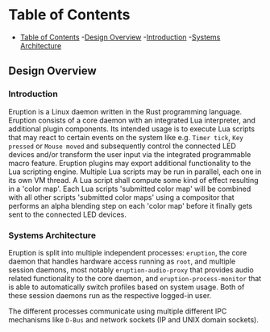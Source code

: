 # Table of Contents

- [Table of Contents](#table-of-contents)
  -[Design Overview](#design-overview)
    -[Introduction](#introduction) 
    -[Systems Architecture](#systems-architecture)

## Design Overview

### Introduction

Eruption is a Linux daemon written in the Rust programming language. Eruption consists of a core daemon with an integrated
Lua interpreter, and additional plugin components. Its intended usage is to execute Lua scripts that may react to certain
events on the system like e.g. `Timer tick`, `Key pressed` or `Mouse moved` and subsequently control the connected LED
devices and/or transform the user input via the integrated programmable macro feature.
Eruption plugins may export additional functionality to the Lua scripting engine. Multiple Lua scripts may be run in
parallel, each one in its own VM thread. A Lua script shall compute some kind of effect resulting in a 'color map'.
Each Lua scripts 'submitted color map' will be combined with all other scripts 'submitted color maps' using a compositor
that performs an alpha blending step on each 'color map' before it finally gets sent to the connected LED devices.

### Systems Architecture

Eruption is split into multiple independent processes: `eruption`, the core daemon that handles hardware access running
as `root`, and multiple session daemons, most notably `eruption-audio-proxy` that provides audio related functionality
to the core daemon, and `eruption-process-monitor` that is able to automatically switch profiles based on system
usage. Both of these session daemons run as the respective logged-in user.

The different processes communicate using multiple different IPC mechanisms like `D-Bus` and network sockets
(IP and UNIX domain sockets).
